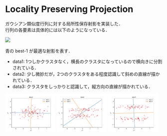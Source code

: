 # Locality Preserving Projection

ガウシアン類似度行列に対する局所性保存射影を実装した．<br>
行列の各要素は具体的には以下のようになっている．

<img src="https://render.githubusercontent.com/render/math?math=W_{i, i^\prime} = \exp{(- \|\bm{x}_i - \bm{x}_{i^\prime} \|^2)}">

青の best-1 が最適な射影を表す．
- data1: 1つしかクラスタなく，横長のクラスタになっているので横向きに分割されている．
- data2: 少し微妙だが，2つのクラスタをある程度認識して斜めの直線が描かれている．
- data3: クラスタをしっかりと認識して，縦方向の直線が描かれている．

<img src="output-data1.png" alt="data1 output" width="32%"> <img src="output-data2.png" alt="data2 output" width="32%"> <img src="output-data3.png" alt="data3 output" width="32%">
